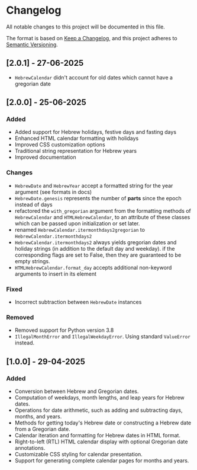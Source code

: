 # Changelog

All notable changes to this project will be documented in this file.

The format is based on [Keep a Changelog](https://keepachangelog.com/en/1.1.0/),
and this project adheres to [Semantic Versioning](https://semver.org/spec/v2.0.0.html).

## [2.0.1] - 27-06-2025

- `HebrewCalendar` didn't account for old dates which cannot have a gregorian date

## [2.0.0] - 25-06-2025

### Added

- Added support for Hebrew holidays, festive days and fasting days
- Enhanced HTML calendar formatting with holidays
- Improved CSS customization options
- Traditional string representation for Hebrew years
- Improved documentation

### Changes

- `HebrewDate` and `HebrewYear` accept a formatted string for the year argument (see formats in docs)
- `HebrewDate.genesis` represents the number of **parts** since the epoch instead of days
- refactored the `with_gregorian` argument from the formatting methods of `HebrewCalendar` and `HTMLHebrewCalendar`,
  to an attribute of these classes which can be passed upon initialization or set later.
- renamed `HebrewCalendar.itermonthdays2gregorian` to `HebrewCalendar.itermonthdays2`
- `HebrewCalendar.itermonthdays2` always yields gregorian dates and holiday strings
  (in addition to the default day and weekday). if the corresponding flags are set to False, 
  then they are guaranteed to be empty strings.
- `HTMLHebrewCalendar.format_day` accepts additional non-keyword arguments to insert in its element

### Fixed

- Incorrect subtraction between `HebrewDate` instances

### Removed

- Removed support for Python version 3.8
- `IllegalMonthError` and `IllegalWeekdayError`. Using standard `ValueError` instead.

## [1.0.0] - 29-04-2025

### Added

- Conversion between Hebrew and Gregorian dates.
- Computation of weekdays, month lengths, and leap years for Hebrew dates.
- Operations for date arithmetic, such as adding and subtracting days, months, and years.
- Methods for getting today's Hebrew date or constructing a Hebrew date from a Gregorian date.
- Calendar iteration and formatting for Hebrew dates in HTML format.
- Right-to-left (RTL) HTML calendar display with optional Gregorian date annotations.
- Customizable CSS styling for calendar presentation.
- Support for generating complete calendar pages for months and years.